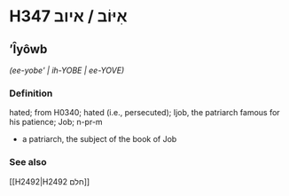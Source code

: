 # H347 אִיּוֹב / איוב

## ʼÎyôwb

_(ee-yobe' | ih-YOBE | ee-YOVE)_

### Definition

hated; from H0340; hated (i.e., persecuted); Ijob, the patriarch famous for his patience; Job; n-pr-m

- a patriarch, the subject of the book of Job

### See also

[[H2492|H2492 חלם]]

